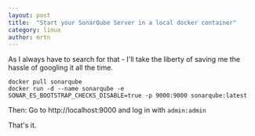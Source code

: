 ```yaml
---
layout: post
title:  "Start your SonarQube Server in a local docker container"
category: linux
author: mrtn
---
```


As I always have to search for that - I'll take the liberty of saving me the hassle of googling it all the time. 


```
docker pull sonarqube
docker run -d --name sonarqube -e SONAR_ES_BOOTSTRAP_CHECKS_DISABLE=true -p 9000:9000 sonarqube:latest
```

Then: Go to http://localhost:9000 and log in with `admin:admin`

That's it. 

 

